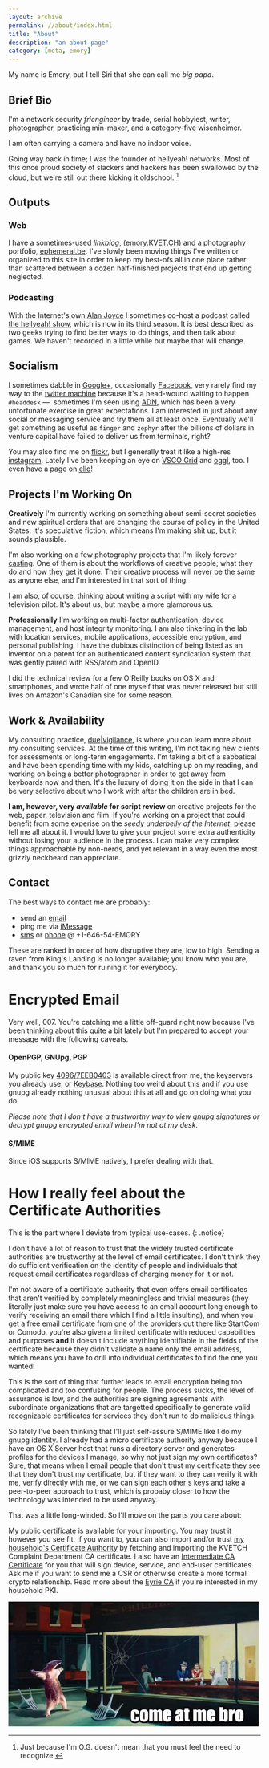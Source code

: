 ```yaml
---
layout: archive
permalink: //about/index.html
title: "About"
description: "an about page"
category: [meta, emory]
---
```

My name is Emory, but I tell Siri that she can call me *big papa*.


## Brief Bio 

I'm a network security *friengineer* by trade, serial hobbyiest, writer, photographer, practicing min-maxer, and a category-five wisenheimer. 

I am often carrying a camera and have no indoor voice. 

Going way back in time; I was the founder of hellyeah! networks. Most of this once proud society of slackers and hackers has been swallowed by the cloud, but we're still out there kicking it oldschool. [^1]

## Outputs

### Web 

I have a sometimes-used *linkblog*, ([emory.KVET.CH](http://emory.kvet.ch/)) and a photography portfolio, [ephemeral.be](http://ephemeral.be/). I've slowly been moving things I've written or organized to this site in order to keep my best-ofs all in one place rather than scattered between a dozen half-finished projects that end up getting neglected. 

### Podcasting

With the Internet's own [Alan Joyce](http://thisisalan.com/) I sometimes co-host a podcast called <a href="http://show.hellyeah.com/" target="_blank">the hellyeah! show</a>, which is now in its third season. It is best described as two geeks trying to find better ways to do things, and then talk about games. We haven't recorded in a little while but maybe that will change.

## Socialism

I sometimes dabble in <a href="https://plus.google.com/+EmoryL">Google+</a>, occasionally <a href="http://facebook.com/incumbent/">Facebook</a>, very rarely find my way to the [twitter machine](http://twitter.com/incumbent) because it's a head-wound waiting to happen `#headdesk` —  sometimes I'm seen using [ADN](http://app.net/emory/), which has been a very unfortunate exercise in great expectations. I am interested in just about any social or messaging service and try them all at least once. Eventually we'll get something as useful as `finger` and `zephyr` after the billions of dollars in venture capital have failed to deliver us from terminals, right? 

You may also find me on [flickr](http://flickr.com/photos/sempai), but I generally treat it like a high-res [instagram](http://instagram.com/incumbent). Lately I've been keeping an eye on [VSCO Grid](http://ephemory.vsco.co/) and [oggl](http://oggl.me/emory/), too. I even have a page on [ello](http://ello.co/kvetch)!

## Projects I'm Working On

**Creatively** I'm currently working on something about semi-secret societies and new spiritual orders that are changing the course of policy in the United States. It's speculative fiction, which means I'm making shit up, but it sounds plausible.

I'm also working on a few photography projects that I'm likely forever [casting](/casting). One of them is about the workflows of creative people; what they do and how they get it done. Their creative process will never be the same as anyone else, and I'm interested in that sort of thing.

I am also, of course, thinking about writing a script with my wife for a television pilot. It's about us, but maybe a more glamorous us. 

**Professionally** I'm working on multi-factor authentication, device management, and host integrity monitoring. I am also tinkering in the lab with location services, mobile applications, accessible encryption, and personal publishing. I have the dubious distinction of being listed as an inventor on a patent for an authenticated content syndication system that was gently paired with RSS/atom and OpenID. 

I did the technical review for a few O'Reilly books on OS X and smartphones, and wrote half of one myself that was never released but still lives on Amazon's Canadian site for some reason. 

## Work & Availability

My consulting practice, [due\|vigilance](http://duevigilance.com/), is where you can learn more about my consulting services. At the time of this writing, I'm not taking new clients for assessments or long-term engagements. I'm taking a bit of a sabbatical and have been spending time with my kids, catching up on my reading, and working on being a better photographer in order to get away from keyboards now and then. It's the luxury of doing it on the side in that I can be very selective about who I work with after the children are in bed.

**I am, however, very *available* for script review** on creative projects for the web, paper, television and film. If you're working on a project that could benefit from some experise on the *seedy underbelly of the Internet*, please tell me all about it. I would love to give your project some extra authenticity without losing your audience in the process. I can make very complex things approachable by non-nerds, and yet relevant in a way even the most grizzly neckbeard can appreciate.

## Contact

The best ways to contact me are probably:

* send an [email](mailto:emory@hellyeah.com)
* ping me via [iMessage](imessage://emory@hellyeah.com)
* [sms](sms:+16465436679) or [phone](tel:+16465436679) @ +1-646-54-EMORY

These are ranked in order of how disruptive they are, low to high. Sending a raven from King's Landing is no longer available; you know who you are, and thank you so much for ruining it for everybody.

# Encrypted Email

Very well, 007. You're catching me a little off-guard right now because I've been thinking about this quite a bit lately but I'm prepared to accept your message with the following caveats. 

#### OpenPGP, GNUpg, PGP

My public key [<span class="fa fa-lock"></span> 4096/7EEB0403](/files/7EEB0403.asc) is available direct from me, the keyservers you already use, or [Keybase](http://keybase.io/emory). Nothing too weird about this and if you use gnupg already nothing unusual about this at all and go on doing what you do.

*Please note that I don't have a trustworthy way to view gnupg signatures or decrypt gnupg encrypted email when I'm not at my desk.*

#### S/MIME

Since iOS supports S/MIME natively, I prefer dealing with that. 

# How I really feel about the Certificate Authorities

This is the part where I deviate from typical use-cases.
{: .notice}

I don't have a lot of reason to trust that the widely trusted certificate authorities are trustworthy at the level of email certificates. I don't think they do sufficient verification on the identity of people and individuals that request email certificates regardless of charging money for it or not. 

I'm not aware of a certificate authority that even offers email certificates that aren't verified by completely meaningless and trivial  measures (they literally just make sure you have access to an email account long enough to verify receiving an email there which I find a little insulting), and when you get a free email certificate from one of the providers out there like StartCom or Comodo, you're also given a limited certificate with reduced capabilities and purposes **and** it doesn't include anything identifiable in the fields of the certificate because they didn't validate a name only the email address, which means you have to drill into individual certificates to find the one you wanted!

This is the sort of thing that further leads to email encryption being too complicated and too confusing for people. The process sucks, the level of assurance is low, and the authorities are signing agreements with subordinate organizations that are targetted specifically to generate valid recognizable certificates for services they don't run to do malicious things.

So lately I've been thinking that I'll just self-assure S/MIME like I do my gnupg identity. I already had a micro certificate authority anyway because I have an OS X Server host that runs a directory server and generates profiles for the devices I manage, so why not just sign my own certificates? Sure, that means when I email people that don't trust my certificate they see that they don't trust my certificate, but if they want to they can verify it with me, verify directly with me, or we can sign each other's keys and take a peer-to-peer approach to trust, which is probaby closer to how the technology was intended to be used anyway.

That was a little long-winded. So I'll move on the parts you care about:

My public [<span class="fa fa-lock"></span> certificate](https://pki.kvet.ch/ca/certificates/eyrie_Emory.crt) is available for your importing. You may trust it however you see fit. If you want to, you can also import and/or trust [<span class="fa fa-lock"></span> my household's Certificate Authority](https://pki.kvet.ch/ca/certificates/eyrie_Root.crt) by fetching and importing the KVETCH Complaint Department CA certificate. I also have an [Intermediate CA Certificate](https://pki.kvet.ch/ca/certificates/eyrie_Intermediate.crt) for you that will sign device, service, and end-user certificates. Ask me if you want to send me a CSR or otherwise create a more formal crypto relationship. Read more about the [Eyrie CA](https://pki.kvet.ch/) if you're interested in my household PKI.


<img src="/assets/images/comeatmebro.jpg" class="img-rounded">

[^1]:	Just because I'm O.G. doesn't mean that you must feel the need to recognize. 

